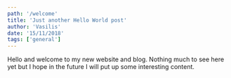 ```yaml
---
path: '/welcome'
title: 'Just another Hello World post'
author: 'Vasilis'
date: '15/11/2018'
tags: ['general']
---
```


Hello and welcome to my new website and blog. Nothing much to see here yet but I hope in the future
I will put up some interesting content.
